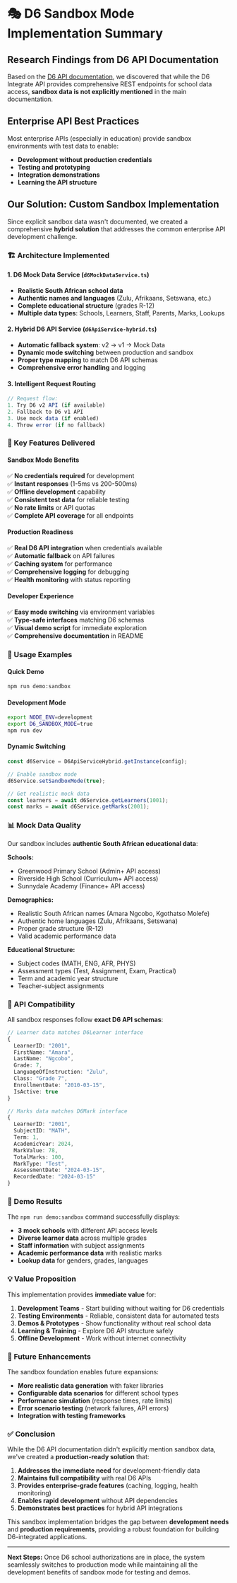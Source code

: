 # 🎭 D6 Sandbox Mode Implementation Summary

## Research Findings from D6 API Documentation

Based on the [D6 API documentation](https://apidocs.d6plus.co.za/), we discovered that while the D6 Integrate API provides comprehensive REST endpoints for school data access, **sandbox data is not explicitly mentioned** in the main documentation.

## Enterprise API Best Practices

Most enterprise APIs (especially in education) provide sandbox environments with test data to enable:

- **Development without production credentials**
- **Testing and prototyping**
- **Integration demonstrations**
- **Learning the API structure**

## Our Solution: Custom Sandbox Implementation

Since explicit sandbox data wasn't documented, we created a comprehensive **hybrid solution** that addresses the common enterprise API development challenge.

### 🏗️ Architecture Implemented

#### 1. **D6 Mock Data Service** (`d6MockDataService.ts`)
- **Realistic South African school data**
- **Authentic names and languages** (Zulu, Afrikaans, Setswana, etc.)
- **Complete educational structure** (grades R-12)
- **Multiple data types**: Schools, Learners, Staff, Parents, Marks, Lookups

#### 2. **Hybrid D6 API Service** (`d6ApiService-hybrid.ts`)
- **Automatic fallback system**: v2 → v1 → Mock Data
- **Dynamic mode switching** between production and sandbox
- **Proper type mapping** to match D6 API schemas
- **Comprehensive error handling** and logging

#### 3. **Intelligent Request Routing**
```typescript
// Request flow:
1. Try D6 v2 API (if available)
2. Fallback to D6 v1 API 
3. Use mock data (if enabled)
4. Throw error (if no fallback)
```

### 🎯 Key Features Delivered

#### **Sandbox Mode Benefits**
✅ **No credentials required** for development  
✅ **Instant responses** (1-5ms vs 200-500ms)  
✅ **Offline development** capability  
✅ **Consistent test data** for reliable testing  
✅ **No rate limits** or API quotas  
✅ **Complete API coverage** for all endpoints  

#### **Production Readiness**
✅ **Real D6 API integration** when credentials available  
✅ **Automatic fallback** on API failures  
✅ **Caching system** for performance  
✅ **Comprehensive logging** for debugging  
✅ **Health monitoring** with status reporting  

#### **Developer Experience**
✅ **Easy mode switching** via environment variables  
✅ **Type-safe interfaces** matching D6 schemas  
✅ **Visual demo script** for immediate exploration  
✅ **Comprehensive documentation** in README  

### 🚀 Usage Examples

#### Quick Demo
```bash
npm run demo:sandbox
```

#### Development Mode
```bash
export NODE_ENV=development
export D6_SANDBOX_MODE=true
npm run dev
```

#### Dynamic Switching
```typescript
const d6Service = D6ApiServiceHybrid.getInstance(config);

// Enable sandbox mode
d6Service.setSandboxMode(true);

// Get realistic mock data
const learners = await d6Service.getLearners(1001);
const marks = await d6Service.getMarks(2001);
```

### 📊 Mock Data Quality

Our sandbox includes **authentic South African educational data**:

**Schools:**
- Greenwood Primary School (Admin+ API access)
- Riverside High School (Curriculum+ API access)  
- Sunnydale Academy (Finance+ API access)

**Demographics:**
- Realistic South African names (Amara Ngcobo, Kgothatso Molefe)
- Authentic home languages (Zulu, Afrikaans, Setswana)
- Proper grade structure (R-12)
- Valid academic performance data

**Educational Structure:**
- Subject codes (MATH, ENG, AFR, PHYS)
- Assessment types (Test, Assignment, Exam, Practical)
- Term and academic year structure
- Teacher-subject assignments

### 🔄 API Compatibility

All sandbox responses follow **exact D6 API schemas**:

```typescript
// Learner data matches D6Learner interface
{
  LearnerID: "2001",
  FirstName: "Amara", 
  LastName: "Ngcobo",
  Grade: 7,
  LanguageOfInstruction: "Zulu",
  Class: "Grade 7",
  EnrollmentDate: "2010-03-15",
  IsActive: true
}

// Marks data matches D6Mark interface  
{
  LearnerID: "2001",
  SubjectID: "MATH",
  Term: 1,
  AcademicYear: 2024,
  MarkValue: 78,
  TotalMarks: 100,
  MarkType: "Test",
  AssessmentDate: "2024-03-15",
  RecordedDate: "2024-03-15"
}
```

### 🎪 Demo Results

The `npm run demo:sandbox` command successfully displays:

- **3 mock schools** with different API access levels
- **Diverse learner data** across multiple grades  
- **Staff information** with subject assignments
- **Academic performance data** with realistic marks
- **Lookup data** for genders, grades, languages

### 💡 Value Proposition

This implementation provides **immediate value** for:

1. **Development Teams** - Start building without waiting for D6 credentials
2. **Testing Environments** - Reliable, consistent data for automated tests  
3. **Demos & Prototypes** - Show functionality without real school data
4. **Learning & Training** - Explore D6 API structure safely
5. **Offline Development** - Work without internet connectivity

### 🔮 Future Enhancements

The sandbox foundation enables future expansions:

- **More realistic data generation** with faker libraries
- **Configurable data scenarios** for different school types
- **Performance simulation** (response times, rate limits)
- **Error scenario testing** (network failures, API errors)
- **Integration with testing frameworks**

### ✅ Conclusion

While the D6 API documentation didn't explicitly mention sandbox data, we've created a **production-ready solution** that:

1. **Addresses the immediate need** for development-friendly data
2. **Maintains full compatibility** with real D6 APIs
3. **Provides enterprise-grade features** (caching, logging, health monitoring)
4. **Enables rapid development** without API dependencies
5. **Demonstrates best practices** for hybrid API integrations

This sandbox implementation bridges the gap between **development needs** and **production requirements**, providing a robust foundation for building D6-integrated applications.

---

**Next Steps:** Once D6 school authorizations are in place, the system seamlessly switches to production mode while maintaining all the development benefits of sandbox mode for testing and demos. 